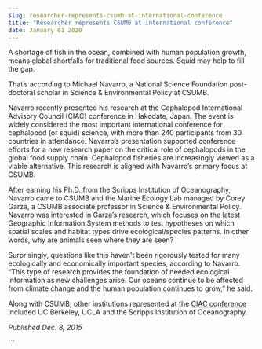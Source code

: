 ```yaml
---
slug: researcher-represents-csumb-at-international-conference
title: "Researcher represents CSUMB at international conference"
date: January 01 2020
---
```


 
<p>
  A shortage of fish in the ocean, combined with human population growth, means
  global shortfalls for traditional food sources. Squid may help to fill the
  gap.
</p>
<p>
  That’s according to Michael Navarro, a National Science Foundation
  post&#45;doctoral scholar in Science &amp; Environmental Policy at CSUMB.
</p>
<p>
  Navarro recently presented his research at the Cephalopod International
  Advisory Council &#40;CIAC&#41; conference in Hakodate, Japan. The event is
  widely considered the most important international conference for cephalopod
  &#40;or squid&#41; science, with more than 240 participants from 30 countries
  in attendance. Navarro’s presentation supported conference efforts for a new
  research paper on the critical role of cephalopods in the global food supply
  chain. Cephalopod fisheries are increasingly viewed as a viable alternative.
  This research is aligned with Navarro’s primary focus at CSUMB.
</p>
<p>
  After earning his Ph.D. from the Scripps Institution of Oceanography, Navarro
  came to CSUMB and the Marine Ecology Lab managed by Corey Garza, a CSUMB
  associate professor in Science &amp; Environmental Policy. Navarro was
  interested in Garza’s research, which focuses on the latest Geographic
  Information System methods to test hypotheses on which spatial scales and
  habitat types drive ecological/species patterns. In other words, why are
  animals seen where they are seen?
</p>
<p>
  Surprisingly, questions like this haven't been rigorously tested for many
  ecologically and economically important species, according to Navarro. “This
  type of research provides the foundation of needed ecological information as
  new challenges arise. Our oceans continue to be affected from climate change
  and the human population continues to grow,” he said.
</p>
<p>
  Along with CSUMB, other institutions represented at the
  <a href="www.ciac2015.com.">CIAC conference</a> included UC Berkeley, UCLA and
  the Scripps Institution of Oceanography.
</p>
<p><em>Published Dec. 8, 2015</em></p>
```

